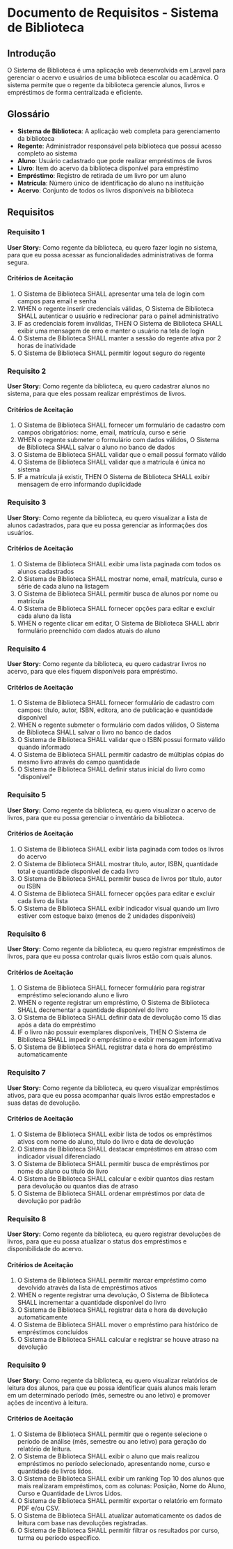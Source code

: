 # Documento de Requisitos - Sistema de Biblioteca

## Introdução

O Sistema de Biblioteca é uma aplicação web desenvolvida em Laravel para gerenciar o acervo e usuários de uma biblioteca escolar ou acadêmica. O sistema permite que o regente da biblioteca gerencie alunos, livros e empréstimos de forma centralizada e eficiente.

## Glossário

- **Sistema de Biblioteca**: A aplicação web completa para gerenciamento da biblioteca
- **Regente**: Administrador responsável pela biblioteca que possui acesso completo ao sistema
- **Aluno**: Usuário cadastrado que pode realizar empréstimos de livros
- **Livro**: Item do acervo da biblioteca disponível para empréstimo
- **Empréstimo**: Registro de retirada de um livro por um aluno
- **Matrícula**: Número único de identificação do aluno na instituição
- **Acervo**: Conjunto de todos os livros disponíveis na biblioteca

## Requisitos

### Requisito 1

**User Story:** Como regente da biblioteca, eu quero fazer login no sistema, para que eu possa acessar as funcionalidades administrativas de forma segura.

#### Critérios de Aceitação

1. O Sistema de Biblioteca SHALL apresentar uma tela de login com campos para email e senha
2. WHEN o regente inserir credenciais válidas, O Sistema de Biblioteca SHALL autenticar o usuário e redirecionar para o painel administrativo
3. IF as credenciais forem inválidas, THEN O Sistema de Biblioteca SHALL exibir uma mensagem de erro e manter o usuário na tela de login
4. O Sistema de Biblioteca SHALL manter a sessão do regente ativa por 2 horas de inatividade
5. O Sistema de Biblioteca SHALL permitir logout seguro do regente

### Requisito 2

**User Story:** Como regente da biblioteca, eu quero cadastrar alunos no sistema, para que eles possam realizar empréstimos de livros.

#### Critérios de Aceitação

1. O Sistema de Biblioteca SHALL fornecer um formulário de cadastro com campos obrigatórios: nome, email, matrícula, curso e série
2. WHEN o regente submeter o formulário com dados válidos, O Sistema de Biblioteca SHALL salvar o aluno no banco de dados
3. O Sistema de Biblioteca SHALL validar que o email possui formato válido
4. O Sistema de Biblioteca SHALL validar que a matrícula é única no sistema
5. IF a matrícula já existir, THEN O Sistema de Biblioteca SHALL exibir mensagem de erro informando duplicidade

### Requisito 3

**User Story:** Como regente da biblioteca, eu quero visualizar a lista de alunos cadastrados, para que eu possa gerenciar as informações dos usuários.

#### Critérios de Aceitação

1. O Sistema de Biblioteca SHALL exibir uma lista paginada com todos os alunos cadastrados
2. O Sistema de Biblioteca SHALL mostrar nome, email, matrícula, curso e série de cada aluno na listagem
3. O Sistema de Biblioteca SHALL permitir busca de alunos por nome ou matrícula
4. O Sistema de Biblioteca SHALL fornecer opções para editar e excluir cada aluno da lista
5. WHEN o regente clicar em editar, O Sistema de Biblioteca SHALL abrir formulário preenchido com dados atuais do aluno

### Requisito 4

**User Story:** Como regente da biblioteca, eu quero cadastrar livros no acervo, para que eles fiquem disponíveis para empréstimo.

#### Critérios de Aceitação

1. O Sistema de Biblioteca SHALL fornecer formulário de cadastro com campos: título, autor, ISBN, editora, ano de publicação e quantidade disponível
2. WHEN o regente submeter o formulário com dados válidos, O Sistema de Biblioteca SHALL salvar o livro no banco de dados
3. O Sistema de Biblioteca SHALL validar que o ISBN possui formato válido quando informado
4. O Sistema de Biblioteca SHALL permitir cadastro de múltiplas cópias do mesmo livro através do campo quantidade
5. O Sistema de Biblioteca SHALL definir status inicial do livro como "disponível"

### Requisito 5

**User Story:** Como regente da biblioteca, eu quero visualizar o acervo de livros, para que eu possa gerenciar o inventário da biblioteca.

#### Critérios de Aceitação

1. O Sistema de Biblioteca SHALL exibir lista paginada com todos os livros do acervo
2. O Sistema de Biblioteca SHALL mostrar título, autor, ISBN, quantidade total e quantidade disponível de cada livro
3. O Sistema de Biblioteca SHALL permitir busca de livros por título, autor ou ISBN
4. O Sistema de Biblioteca SHALL fornecer opções para editar e excluir cada livro da lista
5. O Sistema de Biblioteca SHALL exibir indicador visual quando um livro estiver com estoque baixo (menos de 2 unidades disponíveis)

### Requisito 6

**User Story:** Como regente da biblioteca, eu quero registrar empréstimos de livros, para que eu possa controlar quais livros estão com quais alunos.

#### Critérios de Aceitação

1. O Sistema de Biblioteca SHALL fornecer formulário para registrar empréstimo selecionando aluno e livro
2. WHEN o regente registrar um empréstimo, O Sistema de Biblioteca SHALL decrementar a quantidade disponível do livro
3. O Sistema de Biblioteca SHALL definir data de devolução como 15 dias após a data do empréstimo
4. IF o livro não possuir exemplares disponíveis, THEN O Sistema de Biblioteca SHALL impedir o empréstimo e exibir mensagem informativa
5. O Sistema de Biblioteca SHALL registrar data e hora do empréstimo automaticamente

### Requisito 7

**User Story:** Como regente da biblioteca, eu quero visualizar empréstimos ativos, para que eu possa acompanhar quais livros estão emprestados e suas datas de devolução.

#### Critérios de Aceitação

1. O Sistema de Biblioteca SHALL exibir lista de todos os empréstimos ativos com nome do aluno, título do livro e data de devolução
2. O Sistema de Biblioteca SHALL destacar empréstimos em atraso com indicador visual diferenciado
3. O Sistema de Biblioteca SHALL permitir busca de empréstimos por nome do aluno ou título do livro
4. O Sistema de Biblioteca SHALL calcular e exibir quantos dias restam para devolução ou quantos dias de atraso
5. O Sistema de Biblioteca SHALL ordenar empréstimos por data de devolução por padrão

### Requisito 8

**User Story:** Como regente da biblioteca, eu quero registrar devoluções de livros, para que eu possa atualizar o status dos empréstimos e disponibilidade do acervo.

#### Critérios de Aceitação

1. O Sistema de Biblioteca SHALL permitir marcar empréstimo como devolvido através da lista de empréstimos ativos
2. WHEN o regente registrar uma devolução, O Sistema de Biblioteca SHALL incrementar a quantidade disponível do livro
3. O Sistema de Biblioteca SHALL registrar data e hora da devolução automaticamente
4. O Sistema de Biblioteca SHALL mover o empréstimo para histórico de empréstimos concluídos
5. O Sistema de Biblioteca SHALL calcular e registrar se houve atraso na devolução

### Requisito 9

**User Story:** Como regente da biblioteca, eu quero visualizar relatórios de leitura dos alunos, para que eu possa identificar quais alunos mais leram em um determinado período (mês, semestre ou ano letivo) e promover ações de incentivo à leitura.

#### Critérios de Aceitação

1. O Sistema de Biblioteca SHALL permitir que o regente selecione o período de análise (mês, semestre ou ano letivo) para geração do relatório de leitura.
2. O Sistema de Biblioteca SHALL exibir o aluno que mais realizou empréstimos no período selecionado, apresentando nome, curso e quantidade de livros lidos.
3. O Sistema de Biblioteca SHALL exibir um ranking Top 10 dos alunos que mais realizaram empréstimos, com as colunas: Posição, Nome do Aluno, Curso e Quantidade de Livros Lidos.
3. O Sistema de Biblioteca SHALL permitir exportar o relatório em formato PDF e/ou CSV.
4. O Sistema de Biblioteca SHALL atualizar automaticamente os dados de leitura com base nas devoluções registradas.
5. O Sistema de Biblioteca SHALL permitir filtrar os resultados por curso, turma ou período específico.